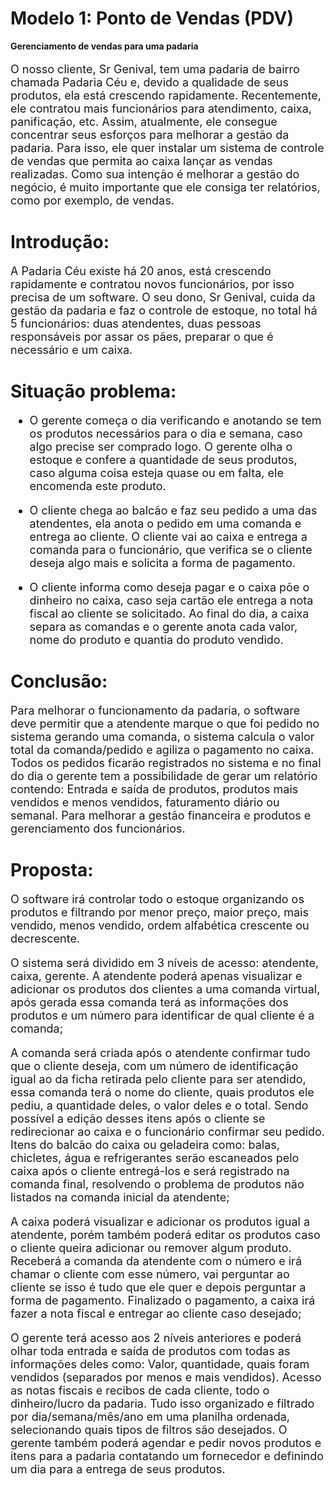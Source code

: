 # Modelo 1: Ponto de Vendas (PDV)
**Gerenciamento de vendas para uma padaria**

<font size=4>

O nosso cliente, Sr Genival, tem uma padaria de bairro chamada Padaria Céu e, devido a qualidade de seus produtos, ela está crescendo rapidamente. Recentemente, ele contratou mais funcionários para atendimento, caixa, panificação, etc. Assim, atualmente, ele consegue concentrar seus esforços para melhorar a gestão da padaria. Para isso, ele quer instalar um sistema de controle de vendas que permita ao caixa lançar as vendas realizadas. Como sua intenção é melhorar a gestão do negócio, é muito importante que ele consiga ter relatórios, como por exemplo, de vendas.

</font>

# Introdução:

<font size=4>

A Padaria Céu existe há 20 anos, está crescendo rapidamente e contratou novos funcionários, por isso precisa de um software. O seu dono, Sr Genival, cuida da gestão da padaria e faz o controle de estoque, no total há 5 funcionários: duas atendentes, duas pessoas responsáveis por assar os pães, preparar o que é necessário e um caixa.

</font>

# Situação problema:

<font size=4>

- O gerente começa o dia verificando e anotando se tem os produtos necessários para o dia e semana, caso algo precise ser comprado logo. O gerente olha o estoque e confere a quantidade de seus produtos, caso alguma coisa esteja quase ou em falta, ele encomenda este produto.

- O cliente chega ao balcão e faz seu pedido a uma das atendentes, ela anota o pedido em uma comanda e entrega ao cliente. O cliente vai ao caixa e entrega a comanda para o funcionário, que verifica se o cliente deseja algo mais e solicita a forma de pagamento.

- O cliente informa como deseja pagar e o caixa põe o dinheiro no caixa, caso seja cartão ele entrega a nota fiscal ao cliente se solicitado.
Ao final do dia, a caixa separa as comandas e o gerente anota cada valor, nome do produto e quantia do produto vendido.

</font>

# Conclusão:

<font size=4>

Para melhorar o funcionamento da padaria, o software deve permitir que a atendente marque o que foi pedido no sistema gerando uma comanda, o sistema calcula o valor total da comanda/pedido e agiliza o pagamento no caixa. Todos os pedidos ficarão registrados no sistema e no final do dia o gerente tem a possibilidade de gerar um relatório contendo: Entrada e saída de produtos, produtos mais vendidos e menos vendidos,  faturamento diário ou semanal.  Para melhorar a gestão financeira e produtos e gerenciamento dos funcionários. 

</font>

# Proposta:

<font size=4>

O software irá controlar todo o estoque organizando os produtos e filtrando por menor preço, maior preço, mais vendido, menos vendido, ordem alfabética crescente ou decrescente.

O sistema será dividido em 3 níveis de acesso: atendente, caixa, gerente.
A atendente poderá apenas visualizar e adicionar os produtos dos clientes a uma comanda virtual, após gerada essa comanda terá as informações dos produtos e um número para identificar de qual cliente é a comanda;

A comanda será criada após o atendente confirmar tudo que o cliente deseja, com um número de identificação igual ao da ficha retirada pelo cliente para ser atendido, essa comanda terá o nome do cliente, quais produtos ele pediu, a quantidade deles, o valor deles e o total. Sendo possível a edição desses itens após o cliente se redirecionar ao caixa e o funcionário confirmar seu pedido. Itens do balcão do caixa ou geladeira como: balas, chicletes, água e refrigerantes serão escaneados pelo caixa após o cliente entregá-los e será registrado na comanda final, resolvendo o problema de produtos não listados na comanda inicial da atendente;

A caixa poderá visualizar e adicionar os produtos igual a atendente, porém também poderá editar os produtos caso o cliente queira adicionar ou remover algum produto. Receberá a comanda da atendente com o número e irá chamar o cliente com esse número, vai perguntar ao cliente se isso é tudo que ele quer e depois perguntar a forma de pagamento. Finalizado o pagamento, a caixa irá fazer a nota fiscal e entregar ao cliente caso desejado;

O gerente terá acesso aos 2 níveis anteriores e poderá olhar toda entrada e saída de produtos com todas as informações deles como: Valor, quantidade, quais foram vendidos (separados por menos e mais vendidos). Acesso as notas fiscais e recibos de cada cliente, todo o dinheiro/lucro da padaria.
Tudo isso organizado e filtrado por dia/semana/mês/ano em uma planilha ordenada, selecionando quais tipos de filtros são desejados. O gerente também poderá agendar e pedir novos produtos e itens para a padaria contatando um fornecedor e definindo um dia para a entrega de seus produtos.

</font>